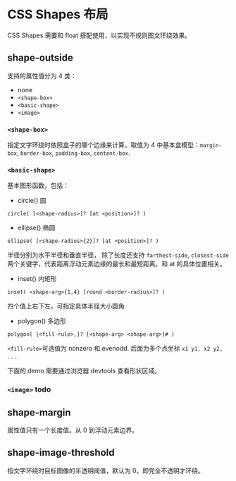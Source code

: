 # CSS Shapes 布局

CSS Shapes 需要和 float 搭配使用，以实现不规则图文环绕效果。

## shape-outside

支持的属性值分为 4 类：

- none
- `<shape-box>`
- `<basic-shape>`
- `<image>`

### `<shape-box>`

指定文字环绕时依照盒子的哪个边缘来计算，取值为 4 中基本盒模型：`margin-box`, `border-box`, `padding-box`, `content-box`.
<Demo name="shape-box" />

### `<basic-shape>`

基本图形函数，包括：

- circle() 圆

```
circle( [<shape-radius>]? [at <position>]? )
```

- ellipse() 椭圆

```
ellipse( [<shape-radius>{2}]? [at <position>]? )
```

半径分别为水平半径和垂直半径， 除了长度还支持 `farthest-side`, `closest-side` 两个关键字，代表距离浮动元素边缘的最长和最短距离，和 at 的具体位置相关。

- inset() 内矩形

```
inset( <shape-arg>{1,4} [round <border-radius>]? )
```

四个值上右下左，可指定具体半径大小圆角

- polygon() 多边形

```
polygon( [<fill-rule>,]? [<shape-arg> <shape-arg>]# )
```

`<fill-rule>`可选值为 nonzero 和 evenodd. 后面为多个点坐标 `x1 y1, x2 y2, ...`.

下面的 demo 需要通过浏览器 devtools 查看形状区域。

<Demo name="shape" />

### `<image>` todo

## shape-margin

属性值只有一个长度值。从 0 到浮动元素边界。
<Demo name="margin" />

## shape-image-threshold

指文字环绕时目标图像的半透明阈值，默认为 0，即完全不透明才环绕。

<Demo name="threshold" />
